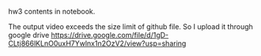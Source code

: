 hw3  contents in notebook.

The output video exceeds the size limit of github file. So I upload it through google drive https://drive.google.com/file/d/1gD-CLtj866lKLnO0uxH7Ywlnx1n2OzV2/view?usp=sharing

